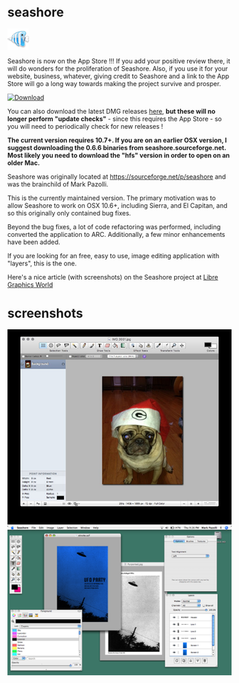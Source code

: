 # seashore

![icon](doc/icon.png)

Seashore is now on the App Store !!! If you add your positive review there, it will do wonders for the proliferation of Seashore. Also, if you use it for your website, business, whatever, giving credit to Seashore and a link to the App Store will go a long way towards making the project survive and prosper.

[![Download](https://linkmaker.itunes.apple.com/en-us/badge-lrg.svg?releaseDate=2019-01-15T00:00:00Z&kind=desktopapp&bubble=macos_apps)](https://geo.itunes.apple.com/us/app/seashore/id1448648921?mt=12&app=apps)

You can also download the latest DMG releases [here](https://github.com/robaho/seashore/releases), **but these will no longer perform "update checks"** - since this requires the App Store - so you will need to periodically check for new releases !

**The current version requires 10.7+. If you are on an earlier OSX version, I suggest downloading the 0.6.6 binaries from seashore.sourceforge.net. Most likely you need to download the "hfs" version in order to open on an older Mac.**

Seashore was originally located at https://sourceforge.net/p/seashore and was the brainchild of Mark Pazolli.

This is the currently maintained version. The primary motivation was to allow Seashore to work on OSX 10.6+, including Sierra, and El Capitan, and so this originally only contained bug fixes.

Beyond the bug fixes, a lot of code refactoring was performed, including converted the application to ARC. Additionally, a few minor enhancements have been added.

If you are looking for an free, easy to use, image editing application with "layers", this is the one.

Here's a nice article (with screenshots) on the Seashore project at [Libre Graphics World](http://libregraphicsworld.org/blog/entry/meet-seashore-free-image-editor-for-macos)

# screenshots
![screenshot](doc/screenshot.jpg)
![screenshot](doc/screenshot-hi.png)
